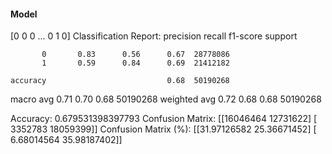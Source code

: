 #### Model
[0 0 0 ... 0 1 0]
Classification Report:
              precision    recall  f1-score   support

           0       0.83      0.56      0.67  28778086
           1       0.59      0.84      0.69  21412182

    accuracy                           0.68  50190268
   macro avg       0.71      0.70      0.68  50190268
weighted avg       0.72      0.68      0.68  50190268

Accuracy: 0.679531398397793
Confusion Matrix:
[[16046464 12731622]
 [ 3352783 18059399]]
Confusion Matrix (%):
[[31.97126582 25.36671452]
 [ 6.68014564 35.98187402]]
